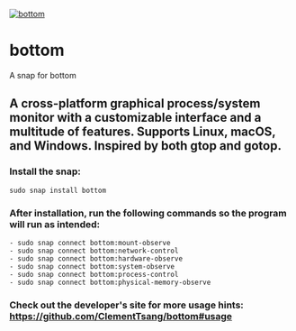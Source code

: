 [![bottom](https://snapcraft.io//bottom/badge.svg)](https://snapcraft.io/bottom)

# bottom
A snap for bottom

##  A cross-platform graphical process/system monitor with a customizable interface and a multitude of features. Supports Linux, macOS, and Windows. Inspired by both gtop and gotop.
  
### Install the snap:

`sudo snap install bottom`

### After installation, run the following commands so the program will run as intended:
```
- sudo snap connect bottom:mount-observe
- sudo snap connect bottom:network-control
- sudo snap connect bottom:hardware-observe
- sudo snap connect bottom:system-observe
- sudo snap connect bottom:process-control
- sudo snap connect bottom:physical-memory-observe
```
  
### Check out the developer's site for more usage hints: https://github.com/ClementTsang/bottom#usage
